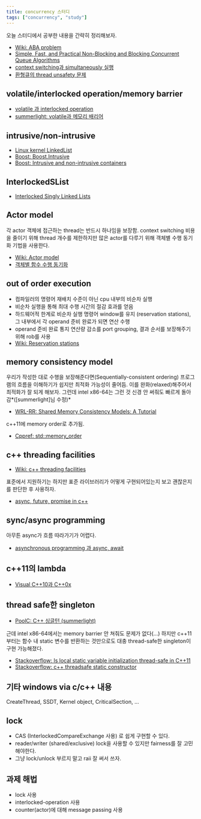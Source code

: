 ```yaml
---
title: concurrency 스터디
tags: ["concurrency", "study"]
---
```


오늘 스터디에서 공부한 내용을 간략히 정리해보자.

- [Wiki: ABA problem](https://en.wikipedia.org/wiki/ABA_problem)
- [Simple, Fast, and Practical Non-Blocking and Blocking Concurrent Queue Algorithms](https://www.cs.rochester.edu/u/scott/papers/1996_PODC_queues.pdf)
- [context switching과 simultaneously 실행](/2011/08/02/context-switching-and-simultaneously/)
- [환형큐의 thread unsafety 문제](/2012/02/23/thread-unsafety-problem-in-circular-queue/)

## volatile/interlocked operation/memory barrier

- [volatile 과 interlocked operation](/2011/08/02/volatile-interlocked-operation/)
- [summerlight: volatile과 메모리 배리어](https://summerlight-textcube.blogspot.kr/2009/11/volatile%EA%B3%BC-%EB%A9%94%EB%AA%A8%EB%A6%AC-%EB%B0%B0%EB%A6%AC%EC%96%B4.html)

## intrusive/non-intrusive

- [Linux kernel LinkedList](https://www.makelinux.net/ldd3/chp-11-sect-5)
- [Boost: Boost.Intrusive](https://www.boost.org/doc/libs/release/doc/html/intrusive.html)
- [Boost: Intrusive and non-intrusive containers](https://www.boost.org/doc/libs/release/doc/html/intrusive/intrusive_vs_nontrusive.html)

## InterlockedSList

- [Interlocked Singly Linked Lists](/2011/08/03/interlocked-singly-linked-lists/)

## Actor model

각 actor 객체에 접근하는 thread는 반드시 하나임을 보장함. context switching 비용을 줄이기 위해 thread 개수를 제한하지만 많은 actor를 다루기 위해 객체별 수행 동기화 기법을 사용한다.

- [Wiki: Actor model](https://en.wikipedia.org/wiki/Actor_model)
- [객체별 함수 수행 동기화](/2011/08/11/synchronize-function-execution-in-each-object/)

## out of order execution

- 컴파일러의 명령어 재배치 수준이 아닌 cpu 내부의 비순차 실행
- 비순차 실행을 통해 최대 수행 시간의 절감 효과를 얻음
- 하드웨어적 한계로 비순차 실행 명령어 window를 유지 (reservation stations), 그 내부에서 각 operand 준비 완료가 되면 연산 수행
- operand 준비 완료 통지 연산량 감소를 port grouping, 결과 순서를 보장해주기 위해 rob를 사용
- [Wiki: Reservation stations](https://en.wikipedia.org/wiki/Reservation_stations)

## memory consistency model

우리가 작성한 대로 수행을 보장해준다면(Sequentially-consistent ordering) 프로그램의 흐름을 이해하기가 쉽지만 최적화 가능성이 줄어듬. 이를 완화(relaxed)해주어서 최적화가 잘 되게 해보자. 그런데 intel x86-64는 그런 것 신경 안 써줘도 빠르게 돌아감*([summerlight]님 수정)*

- [WRL-RR: Shared Memory Consistency Models: A Tutorial](https://www.hpl.hp.com/techreports/Compaq-DEC/WRL-95-7.pdf)

c++11에 memory order로 추가됨.

- [Cppref: std::memory_order](https://en.cppreference.com/w/cpp/atomic/memory_order)

## c++ threading facilities

- [Wiki: c++ threading facilities](https://en.wikipedia.org/wiki/C%2B%2B11#Threading_facilities)

표준에서 지원하기는 하지만 표준 라이브러리가 어떻게 구현되어있는지 보고 괜찮은지를 판단한 후 사용하자.

- [async, future, promise in c++](https://www.slideshare.net/lactrious/synchronizing-concurrent-threads)

## sync/async programming

아무튼 async가 흐름 따라가기가 어렵다.

- [asynchronous programming 과 async, await](/2012/03/18/asynchronous-programming-and-async-await/)

## c++11의 lambda

- [Visual C++10과 C++0x](https://ogoons.tistory.com/69)

## thread safe한 singleton

- [PoolC: C++ 싱글턴 (summerlight)](https://board.poolc.org/generation03/512)

근데 intel x86-64에서는 memory barrier 안 쳐줘도 문제가 없다(...) 하지만 c++11부터는 함수 내 static 변수를 반환하는 것만으로도 대충 thread-safe한 singleton이 구현 가능해졌다.

- [Stackoverflow: Is local static variable initialization thread-safe in C++11](https://stackoverflow.com/questions/8102125/is-local-static-variable-initialization-thread-safe-in-c11)
- [Stackoverflow: c++ threadsafe static constructor](https://stackoverflow.com/questions/2280630/c-threadsafe-static-constructor)

## 기타 windows via c/c++ 내용

CreateThread, SSDT, Kernel object, CriticalSection, ...

## lock

- CAS (InterlockedCompareExchange 사용) 로 쉽게 구현할 수 있다.
- reader/writer (shared/exclusive) lock을 사용할 수 있지만 fairness를 잘 고민해야한다.
- 그냥 lock/unlock 부르지 말고 raii 잘 써서 쓰자.

## 과제 해법

- lock 사용
- interlocked-operation 사용
- counter(actor)에 대해 message passing 사용
